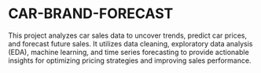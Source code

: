 # CAR-BRAND-FORECAST
This project analyzes car sales data to uncover trends, predict car prices, and forecast future sales. It utilizes data cleaning, exploratory data analysis (EDA), machine learning, and time series forecasting to provide actionable insights for optimizing pricing strategies and improving sales performance.
